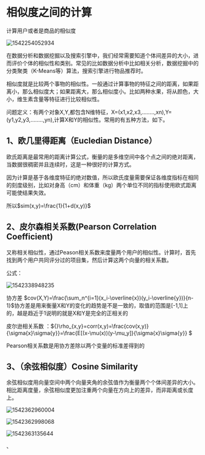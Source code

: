 # 相似度之间的计算

计算用户或者是商品的相似度

![1542254052934](../../../../../AppData/Local/Temp/1542254052934.png)

在数据分析和数据挖掘以及搜索引擎中，我们经常需要知道个体间差异的大小，进而评价个体的相似性和类别。常见的比如数据分析中比如相关分析，数据挖掘中的分类聚类（K-Means等）算法，搜索引擎进行物品推荐时。

相似度就是比较两个事物的相似性。一般通过计算事物的特征之间的距离，如果距离小，那么相似度大；如果距离大，那么相似度小。比如两种水果，将从颜色，大小，维生素含量等特征进行比较相似性。

问题定义：有两个对象X,Y,都包含N维特征，X=(x1,x2,x3,……..,xn),Y=(y1,y2,y3,……..,yn),计算X和Y的相似性。常用的有五种方法，如下。

## 1、欧几里得距离（Eucledian Distance）

欧氏距离是最常用的距离计算公式，衡量的是多维空间中各个点之间的绝对距离，当数据很稠密并且连续时，这是一种很好的计算方式。

因为计算是基于各维度特征的绝对数值，所以欧氏度量需要保证各维度指标在相同的刻度级别，比如对身高（cm）和体重（kg）两个单位不同的指标使用欧式距离可能使结果失效。 





所以$sim(x,y)=\frac{1}{1+d(x,y)}$

## 2、皮尔森相关系数(Pearson Correlation Coefficient)

又称相关相似性，通过Peason相关系数来度量两个用户的相似性。计算时，首先找到两个用户共同评分过的项目集，然后计算这两个向量的相关系数。

 公式：  

![1542338948235](../../../../../AppData/Local/Temp/1542338948235.png)

协方差 $cov(X,Y)=\frac{\sum_n^{i=1}(x_i-\overline{x})(y_i-\overline{y})}{n-1}$协方差是用来衡量X和Y的变化的趋势是不是一致的，取值的范围是[-1,1]上的，越是趋近于1说明的就是X和Y是完全的正相关的

皮尔逊相关系数 ：${}\rho_{x,y}=corr(x,y)=\frac{cov(x,y)}{\sigma{x}\sigma{y}}=\frac{E[(x-\mu(x))(y-\mu_y]}{\sigma{x}\sigma{y}} $

Pearson相关系数是用协方差除以两个变量的标准差得到的

## 3、（余弦相似度）Cosine Similarity

余弦相似度用向量空间中两个向量夹角的余弦值作为衡量两个个体间差异的大小。相比距离度量，余弦相似度更加注重两个向量在方向上的差异，而非距离或长度上。  

![1542362960004](../../../../../AppData/Local/Temp/1542362960004.png)

![1542362998068](../../../../../AppData/Local/Temp/1542362998068.png)

![1542363135644](../../../../../AppData/Local/Temp/1542363135644.png)

、

